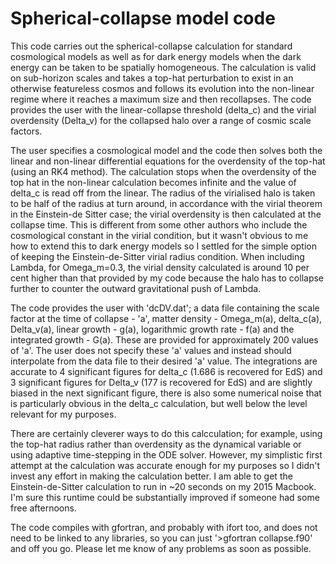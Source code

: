 # Spherical-collapse model code

This code carries out the spherical-collapse calculation for standard cosmological models as well as for dark energy models when the dark energy can be taken to be spatially homogeneous. The calculation is valid on sub-horizon scales and takes a top-hat perturbation to exist in an otherwise featureless cosmos and follows its evolution into the non-linear regime where it reaches a maximum size and then recollapses. The code provides the user with the linear-collapse threshold (delta_c) and the virial overdensity (Delta_v) for the collapsed halo over a range of cosmic scale factors.

The user specifies a cosmological model and the code then solves both the linear and non-linear differential equations for the overdensity of the top-hat (using an RK4 method). The calculation stops when the overdensity of the top hat in the non-linear calculation becomes infinite and the value of delta_c is read off from the linear. The radius of the virialised halo is taken to be half of the radius at turn around, in accordance with the virial theorem in the Einstein-de Sitter case; the virial overdensity is then calculated at the collapse time. This is different from some other authors who include the cosmological constant in the virial condition, but it wasn't obvious to me how to extend this to dark energy models so I settled for the simple option of keeping the Einstein-de-Sitter virial radius condition. When including Lambda, for Omega_m=0.3, the virial density calculated is around 10 per cent higher than that provided by my code because the halo has to collapse further to counter the outward gravitational push of Lambda.

The code provides the user with 'dcDV.dat'; a data file containing the scale factor at the time of collapse - 'a', matter density - Omega_m(a), delta_c(a), Delta_v(a), linear growth - g(a), logarithmic growth rate - f(a) and the integrated growth - G(a). These are provided for approximately 200 values of 'a'. The user does not specify these 'a' values and instead should interpolate from the data file to their desired 'a' value. The integrations are accurate to 4 significant figures for delta_c (1.686 is recovered for EdS) and 3 significant figures for Delta_v (177 is recovered for EdS) and are slightly biased in the next significant figure, there is also some numerical noise that is particularly obvious in the delta_c calculation, but well below the level relevant for my purposes.

There are certainly cleverer ways to do this calcculation; for example, using the top-hat radius rather than overdensity as the dynamical variable or using adaptive time-stepping in the ODE solver. However, my simplistic first attempt at the calculation was accurate enough for my purposes so I didn't invest any effort in making the calculation better. I am able to get the Einstein-de-Sitter calculation to run in ~20 seconds on my 2015 Macbook. I'm sure this runtime could be substantially improved if someone had some free afternoons.

The code compiles with gfortran, and probably with ifort too, and does not need to be linked to any libraries, so you can just '>gfortran collapse.f90' and off you go. Please let me know of any problems as soon as possible.
